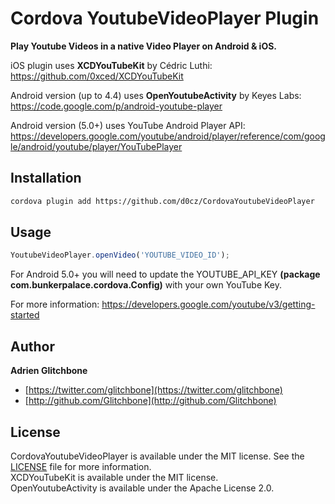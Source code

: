# Cordova YoutubeVideoPlayer Plugin

**Play Youtube Videos in a native Video Player on Android &amp; iOS.**

iOS plugin uses **XCDYouTubeKit** by Cédric Luthi:  
https://github.com/0xced/XCDYouTubeKit

Android version (up to 4.4) uses **OpenYoutubeActivity** by Keyes Labs:  
https://code.google.com/p/android-youtube-player

Android version (5.0+) uses YouTube Android Player API:
https://developers.google.com/youtube/android/player/reference/com/google/android/youtube/player/YouTubePlayer

## Installation

```sh
cordova plugin add https://github.com/d0cz/CordovaYoutubeVideoPlayer
```

## Usage

```javascript
YoutubeVideoPlayer.openVideo('YOUTUBE_VIDEO_ID');
```

For Android 5.0+ you will need to update the YOUTUBE_API_KEY **(package com.bunkerpalace.cordova.Config)** with your own YouTube Key.

 For more information: https://developers.google.com/youtube/v3/getting-started

## Author

**Adrien Glitchbone**

+ [https://twitter.com/glitchbone](https://twitter.com/glitchbone)
+ [http://github.com/Glitchbone](http://github.com/Glitchbone)

## License

CordovaYoutubeVideoPlayer is available under the MIT license. See the [LICENSE](LICENSE) file for more information.  
XCDYouTubeKit is available under the MIT license.  
OpenYoutubeActivity is available under the Apache License 2.0.  
